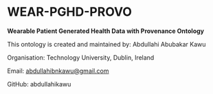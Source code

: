 # WEAR-PGHD-PROVO

**Wearable Patient Generated Health Data with Provenance Ontology**


This ontology is created and maintained by: Abdullahi Abubakar Kawu 

Organisation: Technology University, Dublin, Ireland

Email: abdullahibnkawu@gmail.com 

GitHub: abdullahikawu